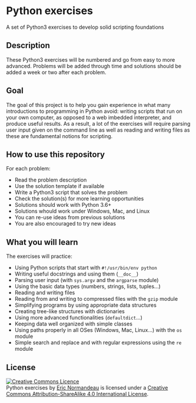 # Python exercises

A set of Python3 exercises to develop solid scripting foundations

## Description

These Python3 exercises will be numbered and go from easy to more advanced.
Problems will be added through time and solutions should be added a week or two
after each problem.

## Goal

The goal of this project is to help you gain experience in what many
introductions to programming in Python avoid: writing scripts that run on your
own computer, as opposed to a web imbedded interpreter, and produce useful
results. As a result, a lot of the exercises will require parsing user input
given on the command line as well as reading and writing files as these are
fundamental notions for scripting.

## How to use this repository

For each problem:

- Read the problem description
- Use the solution template if available
- Write a Python3 script that solves the problem
- Check the solution(s) for more learning opportunities
- Solutions should work with Python 3.6+
- Solutions whould work under Windows, Mac, and Linux
- You can re-use ideas from previous solutions
- You are also encouraged to try new ideas

## What you will learn

The exercises will practice:

- Using Python scripts that start with `#!/usr/bin/env python`
- Writing useful docstrings and using them (`__doc__`)
- Parsing user input (with `sys.argv` and the `argparse` module)
- Using the basic data types (numbers, strings, lists, tuples...)
- Reading and writing files
- Reading from and writing to compressed files with the `gzip` module
- Simplifying programs by using appropriate data structures
- Creating tree-like structures with dictionaries
- Using more advanced functionalities (`defaultdict`...)
- Keeping data well organized with simple classes
- Using paths properly in all OSes (Windows, Mac, Linux...) with the `os` module
- Simple search and replace and with regular expressions using the `re` module

## License

<a rel="license" href="http://creativecommons.org/licenses/by-sa/4.0/"><img alt="Creative Commons Licence" style="border-width:0" src="https://i.creativecommons.org/l/by-sa/4.0/88x31.png" /></a><br /><span xmlns:dct="http://purl.org/dc/terms/" property="dct:title">Python exercises</span> by <a xmlns:cc="http://creativecommons.org/ns#" href="https://github.com/enormandeau/python_exercises" property="cc:attributionName" rel="cc:attributionURL">Eric Normandeau</a> is licensed under a <a rel="license" href="http://creativecommons.org/licenses/by-sa/4.0/">Creative Commons Attribution-ShareAlike 4.0 International License</a>.
